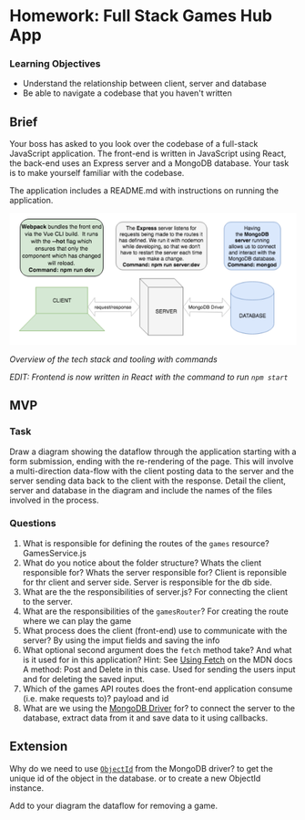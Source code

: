 # Homework: Full Stack Games Hub App

### Learning Objectives

- Understand the relationship between client, server and database
- Be able to navigate a codebase that you haven't written

## Brief

Your boss has asked to you look over the codebase of a full-stack JavaScript application. The front-end is written in JavaScript using React, the back-end uses an Express server and a MongoDB database. Your task is to make yourself familiar with the codebase.

The application includes a README.md with instructions on running the application.

![Overview of the tech stack and tooling with commands](images/tech_stack_with_commands.png)

*Overview of the tech stack and tooling with commands*

*EDIT: Frontend is now written in React with the command to run `npm start`*

## MVP

### Task

Draw a diagram showing the dataflow through the application starting with a form submission, ending with the re-rendering of the page. This will involve a multi-direction data-flow with the client posting data to the server and the server sending data back to the client with the response. Detail the client, server and database in the diagram and include the names of the files involved in the process.

### Questions

1. What is responsible for defining the routes of the `games` resource?
GamesService.js
2. What do you notice about the folder structure?  Whats the client responsible for? Whats the server responsible for?
Client is reponsible for thr client and server side.
Server is responsible for the db side.
3. What are the the responsibilities of server.js?
For connecting the client to the server.
4. What are the responsibilities of the `gamesRouter`?
For creating the route where we can play the game
5. What process does the client (front-end) use to communicate with the server?
By using the imput fields and saving the info
6. What optional second argument does the `fetch` method take? And what is it used for in this application? Hint: See [Using Fetch](https://developer.mozilla.org/en-US/docs/Web/API/Fetch_API/Using_Fetch) on the MDN docs
A method: Post and Delete in this case. Used for sending the users input and for deleting the saved input.
7. Which of the games API routes does the front-end application consume (i.e. make requests to)?
payload and id
8. What are we using the [MongoDB Driver](http://mongodb.github.io/node-mongodb-native/) for?
to connect the server to the database, extract data from it and save data to it using callbacks.
## Extension

Why do we need to use [`ObjectId`](https://mongodb.github.io/node-mongodb-native/api-bson-generated/objectid.html) from the MongoDB driver?
to get the unique id of the object in the database. or to create a new ObjectId instance.

Add to your diagram the dataflow for removing a game.
